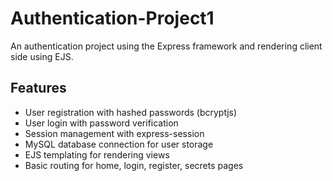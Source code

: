 # Authentication-Project1

An authentication project using the Express framework and rendering client side using EJS.

## Features

- User registration with hashed passwords (bcryptjs)
- User login with password verification
- Session management with express-session
- MySQL database connection for user storage
- EJS templating for rendering views
- Basic routing for home, login, register, secrets pages
